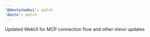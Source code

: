 ```yaml
---
'@dexto/webui': patch
'dexto': patch
---
```


Updated WebUI for MCP connection flow and other minor updates
